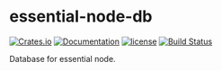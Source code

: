 # essential-node-db

[![Crates.io][crates-badge]][crates-url]
[![Documentation][docs-badge]][docs-url]
[![license][apache-badge]][apache-url]
[![Build Status][actions-badge]][actions-url]

[crates-badge]: https://img.shields.io/crates/v/essential-node-db.svg
[crates-url]: https://crates.io/crates/essential-node-db
[docs-badge]: https://docs.rs/essential-node-db/badge.svg
[docs-url]: https://docs.rs/essential-node-db
[apache-badge]: https://img.shields.io/badge/license-APACHE-blue.svg
[apache-url]: LICENSE
[actions-badge]: https://github.com/essential-contributions/essential-node/workflows/ci/badge.svg
[actions-url]: https://github.com/essential-contributions/essential-node/actions

Database for essential node.
